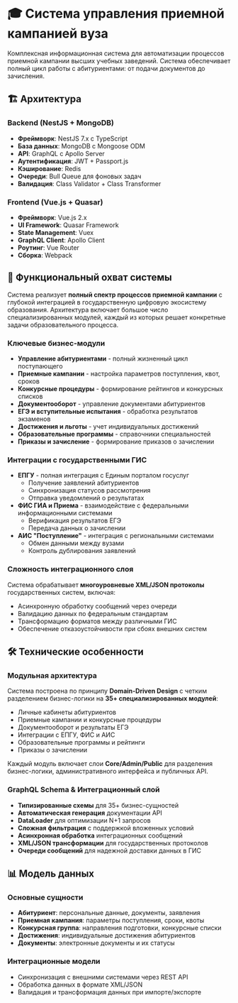 # 🎓 Система управления приемной кампанией вуза

Комплексная информационная система для автоматизации процессов приемной кампании высших учебных заведений. Система обеспечивает полный цикл работы с абитуриентами: от подачи документов до зачисления.

## 🏗️ Архитектура

### Backend (NestJS + MongoDB)

- **Фреймворк**: NestJS 7.x с TypeScript
- **База данных**: MongoDB с Mongoose ODM
- **API**: GraphQL с Apollo Server
- **Аутентификация**: JWT + Passport.js
- **Кэширование**: Redis
- **Очереди**: Bull Queue для фоновых задач
- **Валидация**: Class Validator + Class Transformer

### Frontend (Vue.js + Quasar)

- **Фреймворк**: Vue.js 2.x
- **UI Framework**: Quasar Framework
- **State Management**: Vuex
- **GraphQL Client**: Apollo Client
- **Роутинг**: Vue Router
- **Сборка**: Webpack

## 🎯 Функциональный охват системы

Система реализует **полный спектр процессов приемной кампании** с глубокой интеграцией в государственную цифровую экосистему образования. Архитектура включает большое число специализированных модулей, каждый из которых решает конкретные задачи образовательного процесса.

### Ключевые бизнес-модули

- **Управление абитуриентами** - полный жизненный цикл поступающего
- **Приемные кампании** - настройка параметров поступления, квот, сроков
- **Конкурсные процедуры** - формирование рейтингов и конкурсных списков
- **Документооборот** - управление документами абитуриентов
- **ЕГЭ и вступительные испытания** - обработка результатов экзаменов
- **Достижения и льготы** - учет индивидуальных достижений
- **Образовательные программы** - справочники специальностей
- **Приказы и зачисление** - формирование приказов о зачислении

### Интеграции с государственными ГИС

- **ЕПГУ** - полная интеграция с Единым порталом госуслуг
  - Получение заявлений абитуриентов
  - Синхронизация статусов рассмотрения
  - Отправка уведомлений о результатах
- **ФИС ГИА и Приема** - взаимодействие с федеральными информационными системами
  - Верификация результатов ЕГЭ
  - Передача данных о зачислении
- **АИС "Поступление"** - интеграция с региональными системами
  - Обмен данными между вузами
  - Контроль дублирования заявлений

### Сложность интеграционного слоя

Система обрабатывает **многоуровневые XML/JSON протоколы** государственных систем, включая:

- Асинхронную обработку сообщений через очереди
- Валидацию данных по федеральным стандартам
- Трансформацию форматов между различными ГИС
- Обеспечение отказоустойчивости при сбоях внешних систем

## 🛠️ Технические особенности

### Модульная архитектура

Система построена по принципу **Domain-Driven Design** с четким разделением бизнес-логики на **35+ специализированных модулей**:

- Личные кабинеты абитуриентов
- Приемные кампании и конкурсные процедуры
- Документооборот и результаты ЕГЭ
- Интеграции с ЕПГУ, ФИС и АИС
- Образовательные программы и рейтинги
- Приказы о зачислении

Каждый модуль включает слои **Core/Admin/Public** для разделения бизнес-логики, административного интерфейса и публичных API.

### GraphQL Schema & Интеграционный слой

- **Типизированные схемы** для 35+ бизнес-сущностей
- **Автоматическая генерация** документации API
- **DataLoader** для оптимизации N+1 запросов
- **Сложная фильтрация** с поддержкой вложенных условий
- **Асинхронная обработка** интеграционных сообщений
- **XML/JSON трансформации** для государственных протоколов
- **Очереди сообщений** для надежной доставки данных в ГИС

## 📊 Модель данных

### Основные сущности

- **Абитуриент**: персональные данные, документы, заявления
- **Приемная кампания**: параметры поступления, сроки, квоты
- **Конкурсная группа**: направления подготовки, конкурсные списки
- **Достижения**: индивидуальные достижения абитуриентов
- **Документы**: электронные документы и их статусы

### Интеграционные модели

- Синхронизация с внешними системами через REST API
- Обработка данных в формате XML/JSON
- Валидация и трансформация данных при импорте/экспорте
